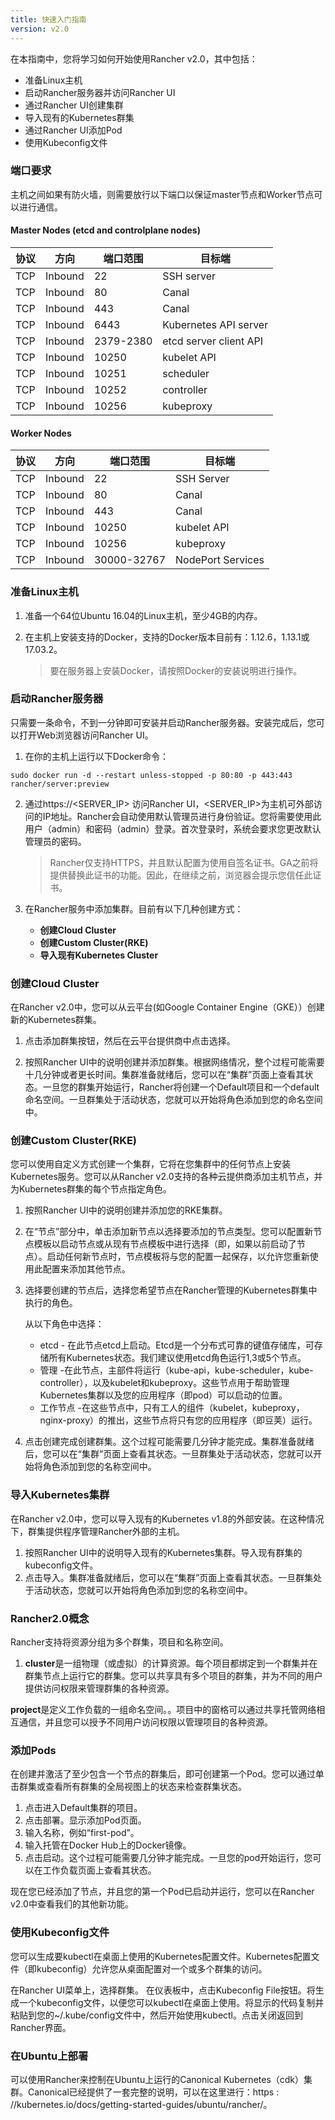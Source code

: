 ```yaml
---
title: 快速入门指南
version: v2.0
---
```



在本指南中，您将学习如何开始使用Rancher v2.0，其中包括：

*	准备Linux主机
*	启动Rancher服务器并访问Rancher UI
*	通过Rancher UI创建集群
*	导入现有的Kubernetes群集
*	通过Rancher UI添加Pod
*	使用Kubeconfig文件

### 端口要求

主机之间如果有防火墙，则需要放行以下端口以保证master节点和Worker节点可以进行通信。

#### Master Nodes (etcd and controlplane nodes)

协议  | 方向  | 端口范围  | 目标端  
---|---|---|---
TCP | Inbound | 22  |  SSH server
TCP | Inbound | 80  | Canal
TCP | Inbound | 443  | Canal
TCP | Inbound | 6443  | Kubernetes API server
TCP | Inbound | 2379-2380  | etcd server client API
TCP | Inbound | 10250  | kubelet API
TCP | Inbound | 10251  | scheduler
TCP | Inbound | 10252  | controller
TCP | Inbound | 10256  | kubeproxy

#### Worker Nodes

协议  | 方向  | 端口范围  | 目标端  
---|---|---|---
TCP | Inbound | 22  |  SSH Server
TCP | Inbound | 80  | Canal
TCP | Inbound | 443  | Canal
TCP | Inbound | 10250  |  kubelet API
TCP | Inbound | 10256  |  kubeproxy
TCP | Inbound | 30000-32767  |  NodePort Services

### 准备Linux主机
1.	准备一个64位Ubuntu 16.04的Linux主机，至少4GB的内存。
2.	在主机上安装支持的Docker，支持的Docker版本目前有：1.12.6，1.13.1或17.03.2。
	
	>	要在服务器上安装Docker，请按照Docker的安装说明进行操作。

### 启动Rancher服务器
只需要一条命令，不到一分钟即可安装并启动Rancher服务器。安装完成后，您可以打开Web浏览器访问Rancher UI。

1.	在你的主机上运行以下Docker命令：
```
sudo docker run -d --restart unless-stopped -p 80:80 -p 443:443 rancher/server:preview
```

2.	通过https://<SERVER_IP> 访问Rancher UI，<SERVER_IP>为主机可外部访问的IP地址。Rancher会自动使用默认管理员进行身份验证。您将需要使用此用户（admin）和密码（admin）登录。首次登录时，系统会要求您更改默认管理员的密码。

	>	Rancher仅支持HTTPS，并且默认配置为使用自签名证书。GA之前将提供替换此证书的功能。因此，在继续之前，浏览器会提示您信任此证书。

3.	在Rancher服务中添加集群。目前有以下几种创建方式：

	* 	**创建Cloud Cluster** 
	*	**创建Custom Cluster(RKE)** 
	* 	**导入现有Kubernetes Cluster** 

### **创建Cloud Cluster**
在Rancher v2.0中，您可以从云平台(如Google Container Engine（GKE））创建新的Kubernetes群集。

1.	点击添加群集按钮，然后在云平台提供商中点击选择。

2.	按照Rancher UI中的说明创建并添加群集。根据网络情况，整个过程可能需要十几分钟或者更长时间。集群准备就绪后，您可以在“集群”页面上查看其状态。一旦您的群集开始运行，Rancher将创建一个Default项目和一个default命名空间。一旦群集处于活动状态，您就可以开始将角色添加到您的命名空间中。

### 创建Custom Cluster(RKE)
您可以使用自定义方式创建一个集群，它将在您集群中的任何节点上安装Kubernetes服务。您可以从Rancher v2.0支持的各种云提供商添加主机节点，并为Kubernetes群集的每个节点指定角色。


1.	按照Rancher UI中的说明创建并添加您的RKE集群。

2.	在“节点”部分中，单击添加新节点以选择要添加的节点类型。您可以配置新节点模板以启动节点或从现有节点模板中进行选择（即，如果以前启动了节点）。启动任何新节点时，节点模板将与您的配置一起保存，以允许您重新使用此配置来添加其他节点。

3.	选择要创建的节点后，选择您希望节点在Rancher管理的Kubernetes群集中执行的角色。

	从以下角色中选择：

	*	etcd - 在此节点etcd上启动。Etcd是一个分布式可靠的键值存储库，可存储所有Kubernetes状态。我们建议使用etcd角色运行1,3或5个节点。
	*	管理 -在此节点，主部件将运行（kube-api，kube-scheduler，kube-controller），以及kubelet和kubeproxy。这些节点用于帮助管理Kubernetes集群以及您的应用程序（即pod）可以启动的位置。
	*	工作节点 -在这些节点中，只有工人的组件（kubelet，kubeproxy，nginx-proxy）的推出，这些节点将只有您的应用程序（即豆荚）运行。

4.	点击创建完成创建群集。这个过程可能需要几分钟才能完成。集群准备就绪后，您可以在“集群”页面上查看其状态。一旦群集处于活动状态，您就可以开始将角色添加到您的名称空间中。

### 导入Kubernetes集群
在Rancher v2.0中，您可以导入现有的Kubernetes v1.8的外部安装。在这种情况下，群集提供程序管理Rancher外部的主机。

1.	按照Rancher UI中的说明导入现有的Kubernetes集群。导入现有群集的kubeconfig文件。
2.	点击导入。集群准备就绪后，您可以在“集群”页面上查看其状态。一旦群集处于活动状态，您就可以开始将角色添加到您的名称空间中。

### Rancher2.0概念
Rancher支持将资源分组为多个群集，项目和名称空间。

1.	**cluster**是一组物理（或虚拟）的计算资源。每个项目都绑定到一个群集并在群集节点上运行它的群集。您可以共享具有多个项目的群集，并为不同的用户提供访问权限来管理群集的各种资源。

**project**是定义工作负载的一组命名空间。。项目中的窗格可以通过共享托管网络相互通信，并且您可以授予不同用户访问权限以管理项目的各种资源。

### 添加Pods
在创建并激活了至少包含一个节点的群集后，即可创建第一个Pod。您可以通过单击群集或查看所有群集的全局视图上的状态来检查群集状态。

1.	点击进入Default集群的项目。
2.	点击部署。显示添加Pod页面。
3.	输入名称，例如“first-pod”。
4.	输入托管在Docker Hub上的Docker镜像。
5.	点击启动。这个过程可能需要几分钟才能完成。一旦您的pod开始运行，您可以在工作负载页面上查看其状态。

现在您已经添加了节点，并且您的第一个Pod已启动并运行，您可以在Rancher v2.0中查看我们的其他新功能。

### 使用Kubeconfig文件
您可以生成要kubectl在桌面上使用的Kubernetes配置文件。Kubernetes配置文件（即kubeconfig）允许您从桌面配置对一个或多个群集的访问。

在Rancher UI菜单上，选择群集。
在仪表板中，点击Kubeconfig File按钮。将生成一个kubeconfig文件，以便您可以kubectl在桌面上使用。将显示的代码复制并粘贴到您的~/.kube/config文件中，然后开始使用kubectl。点击关闭返回到Rancher界面。
### 在Ubuntu上部署
可以使用Rancher来控制在Ubuntu上运行的Canonical Kubernetes（cdk）集群。Canonical已经提供了一套完整的说明，可以在这里进行：https : //kubernetes.io/docs/getting-started-guides/ubuntu/rancher/。